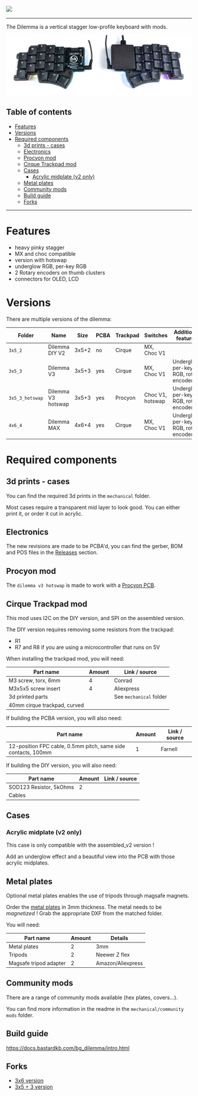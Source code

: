 ![](pics/logo.png)

---

The Dilemma is a vertical stagger low-profile keyboard with mods.

![](pics/1n.JPG)

## Table of contents

- [Features](#features)
- [Versions](#versions)
- [Required components](#required-components)
  - [3d prints - cases](#3d-prints---cases)
  - [Electronics](#electronics)
  - [Procyon mod](#procyon-mod)
  - [Cirque Trackpad mod](#cirque-trackpad-mod)
  - [Cases](#cases)
    - [Acrylic midplate (v2 only)](#acrylic-midplate-v2-only)
  - [Metal plates](#metal-plates)
  - [Community mods](#community-mods)
  - [Build guide](#build-guide)
  - [Forks](#forks)

---

# Features

- heavy pinky stagger
- MX and choc compatible
- version with hotswap
- underglow RGB, per-key RGB
- 2 Rotary encoders on thumb clusters
- connectors for OLED, LCD

# Versions

There are multiple versions of the dilemma:


| Folder          | Name               | Size  | PCBA | Trackpad | Switches         | Additional features                     |
| --------------- | ------------------ | ----- | ---- | -------- | ---------------- | --------------------------------------- |
| `3x5_2`         | Dilemma DIY V2     | 3x5+2 | no   | Cirque   | MX, Choc V1      |                                         |
| `3x5_3`         | Dilemma V3         | 3x5+3 | yes  | Cirque   | MX, Choc V1      | Underglow, per-key RGB, rotary encoders |
| `3x5_3_hotswap` | Dilemma V3 hotswap | 3x5+3 | yes  | Procyon  | Choc V1, hotswap | Underglow, per-key RGB, rotary encoders |
| `4x6_4`         | Dilemma MAX        | 4x6+4 | yes  | Cirque   | MX, Choc V1      | Underglow, per-key RGB, rotary encoders |


# Required components

## 3d prints - cases

You can find the required 3d prints in the `mechanical` folder.

Most cases require a transparent mid layer to look good. You can either print it, or order it cut in acrylic.

## Electronics

The new revisions are made to be PCBA'd, you can find the gerber, BOM and POS files in the [Releases](https://github.com/bastardkb/dilemma/releases) section.

## Procyon mod

The `dilemma v3 hotswap` is made to work with a [Procyon PCB](https://github.com/bstiq/procyon).

## Cirque Trackpad mod

This mod uses I2C on the DIY version, and SPI on the assembled version.

The DIY version requires removing some resistors from the trackpad:

- R1
- R7 and R8 if you are using a microcontroller that runs on 5V

When installing the trackpad mod, you will need:

| Part name           | Amount | Link / source           |
| ------------------- | ------ | ----------------------- |
| M3 screw, torx, 6mm | 4      | Conrad                  |
| M3x5x5 screw insert | 4      | Aliexpress              |
| 3d printed parts    |        | See `mechanical` folder |
| 40mm cirque trackpad, curved    |        | |


If building the PCBA version, you will also need:

| Part name                                                     | Amount | Link / source |
| ------------------------------------------------------------- | ------ | ------------- |
| 12-position FPC cable, 0.5mm pitch, same side contacts, 100mm | 1      | Farnell       |


If building the DIY version, you will also need:

| Part name               | Amount | Link / source |
| ----------------------- | ------ | ------------- |
| SOD123 Resistor, 5kOhms | 2      |               |
| Cables                  |        |               |

## Cases

### Acrylic midplate (v2 only)

This case is only compatible with the assembled_v2 version !

Add an underglow effect and a beautiful view into the PCB with those acrylic midplates.

## Metal plates

Optional metal plates enables the use of tripods through magsafe magnets.

Order the [metal plates](mechanical/plates/v2/bottom_metal.dxf) in 3mm thickness. The metal needs to be *magnetized* !
Grab the appropriate DXF from the matched folder.

You will need:

| Part name              | Amount | Details           |
| ---------------------- | ------ | ----------------- |
| Metal plates           | 2      | 3mm               |
| Tripods                | 2      | Neewer Z flex     |
| Magsafe tripod adapter | 2      | Amazon/Aliexpress |

## Community mods

There are a range of community mods available (hex plates, covers...).

You can find more information in the readme in the `mechanical/community mods` folder.

## Build guide

https://docs.bastardkb.com/bg_dilemma/intro.html


## Forks

- [3x6 version](https://github.com/bstiq/Dilemma_3x6/)
- [3x5 + 3 version](https://github.com/dixls/Dilemma-3mod)